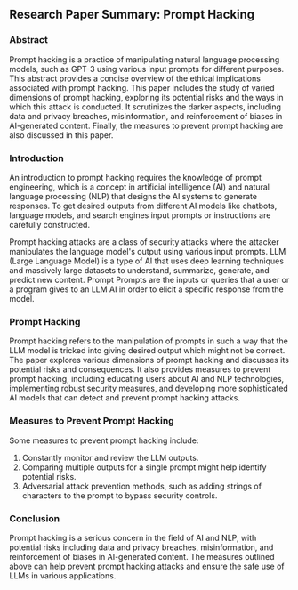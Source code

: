 ## Research Paper Summary: Prompt Hacking
### Abstract
Prompt hacking is a practice of manipulating natural language processing models, such as GPT-3 using various input prompts for different purposes. This abstract provides a concise overview of the ethical implications associated with prompt hacking. This paper includes the study of varied dimensions of prompt hacking, exploring its potential risks and the ways in which this attack is conducted. It scrutinizes the darker aspects, including data and privacy breaches, misinformation, and reinforcement of biases in AI-generated content. Finally, the measures to prevent prompt hacking are also discussed in this paper.

### Introduction
An introduction to prompt hacking requires the knowledge of prompt engineering, which is a concept in artificial intelligence (AI) and natural language processing (NLP) that designs the AI systems to generate responses. To get desired outputs from different AI models like chatbots, language models, and search engines input prompts or instructions are carefully constructed.

Prompt hacking attacks are a class of security attacks where the attacker manipulates the language model's output using various input prompts. LLM (Large Language Model) is a type of AI that uses deep learning techniques and massively large datasets to understand, summarize, generate, and predict new content. Prompt Prompts are the inputs or queries that a user or a program gives to an LLM AI in order to elicit a specific response from the model.

### Prompt Hacking
Prompt hacking refers to the manipulation of prompts in such a way that the LLM model is tricked into giving desired output which might not be correct. The paper explores various dimensions of prompt hacking and discusses its potential risks and consequences. It also provides measures to prevent prompt hacking, including educating users about AI and NLP technologies, implementing robust security measures, and developing more sophisticated AI models that can detect and prevent prompt hacking attacks.

### Measures to Prevent Prompt Hacking
Some measures to prevent prompt hacking include:

1.  Constantly monitor and review the LLM outputs.
2.  Comparing multiple outputs for a single prompt might help identify potential risks.
3.  Adversarial attack prevention methods, such as adding strings of characters to the prompt to bypass security controls.

### Conclusion
Prompt hacking is a serious concern in the field of AI and NLP, with potential risks including data and privacy breaches, misinformation, and reinforcement of biases in AI-generated content. The measures outlined above can help prevent prompt hacking attacks and ensure the safe use of LLMs in various applications.